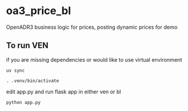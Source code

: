 # oa3_price_bl
OpenADR3 business logic for prices, posting dynamic prices for demo

## To run VEN

if you are missing dependencies or would like to use virtual environment

`uv sync`

`. .venv/bin/activate` 


edit app.py and run flask app in either ven or bl 

`python app.py`